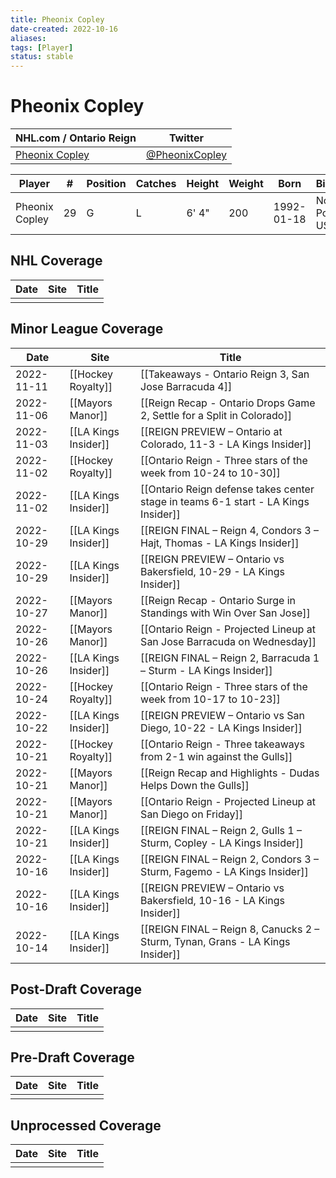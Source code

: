 ```yaml
---
title: Pheonix Copley
date-created: 2022-10-16
aliases: 
tags: [Player]
status: stable
---
```


# Pheonix Copley

| NHL.com / Ontario Reign | Twitter                                 |
| ----------------------- | --------------------------------------- |
| [Pheonix Copley](https://www.nhl.com/player/pheonix-copley-8477831)           | [@PheonixCopley](https://twitter.com/PheonixCopley) | 

| Player         | \#  | Position | Catches | Height | Weight | Born       | Birthplace          | Draft |
| -------------- | --- | -------- | ------- | ------ | ------ | ---------- | ------------------- | ----- |
| Pheonix Copley | 29  | G        | L       | 6' 4"  | 200    | 1992-01-18 | North Pole, AK, USA |       | 



## NHL  Coverage
| Date | Site | Title |
| ---- | ---- | ----- |
|      |      |       |



## Minor League Coverage
| Date       | Site                 | Title                                                                              |
| ---------- | -------------------- | ---------------------------------------------------------------------------------- |
| 2022-11-11 | [[Hockey Royalty]]   | [[Takeaways - Ontario Reign 3, San Jose Barracuda 4]]                              |
| 2022-11-06 | [[Mayors Manor]]     | [[Reign Recap - Ontario Drops Game 2, Settle for a Split in Colorado]]             |
| 2022-11-03 | [[LA Kings Insider]] | [[REIGN PREVIEW – Ontario at Colorado, 11-3 - LA Kings Insider]]                   |
| 2022-11-02 | [[Hockey Royalty]]   | [[Ontario Reign - Three stars of the week from 10-24 to 10-30]]                    |
| 2022-11-02 | [[LA Kings Insider]] | [[Ontario Reign defense takes center stage in teams 6-1 start - LA Kings Insider]] |
| 2022-10-29 | [[LA Kings Insider]] | [[REIGN FINAL – Reign 4, Condors 3 – Hajt, Thomas - LA Kings Insider]]             |
| 2022-10-29 | [[LA Kings Insider]] | [[REIGN PREVIEW – Ontario vs Bakersfield, 10-29 - LA Kings Insider]]               |
| 2022-10-27 | [[Mayors Manor]]     | [[Reign Recap - Ontario Surge in Standings with Win Over San Jose]]                |
| 2022-10-26 | [[Mayors Manor]]     | [[Ontario Reign - Projected Lineup at San Jose Barracuda on Wednesday]]            |
| 2022-10-26 | [[LA Kings Insider]] | [[REIGN FINAL – Reign 2, Barracuda 1 – Sturm - LA Kings Insider]]                  |
| 2022-10-24 | [[Hockey Royalty]]   | [[Ontario Reign - Three stars of the week from 10-17 to 10-23]]                    |
| 2022-10-22 | [[LA Kings Insider]] | [[REIGN PREVIEW – Ontario vs San Diego, 10-22 - LA Kings Insider]]                 |
| 2022-10-21 | [[Hockey Royalty]]   | [[Ontario Reign - Three takeaways from 2-1 win against the Gulls]]                 |
| 2022-10-21 | [[Mayors Manor]]     | [[Reign Recap and Highlights - Dudas Helps Down the Gulls]]                        |
| 2022-10-21 | [[Mayors Manor]]     | [[Ontario Reign - Projected Lineup at San Diego on Friday]]                        |
| 2022-10-21 | [[LA Kings Insider]] | [[REIGN FINAL – Reign 2, Gulls 1 – Sturm, Copley - LA Kings Insider]]              |
| 2022-10-16 | [[LA Kings Insider]] | [[REIGN FINAL – Reign 2, Condors 3 – Sturm, Fagemo - LA Kings Insider]]            |
| 2022-10-16 | [[LA Kings Insider]] | [[REIGN PREVIEW – Ontario vs Bakersfield, 10-16 - LA Kings Insider]]               |
| 2022-10-14 | [[LA Kings Insider]] | [[REIGN FINAL – Reign 8, Canucks 2 – Sturm, Tynan, Grans - LA Kings Insider]] |



## Post-Draft Coverage
| Date | Site | Title |
| ---- | ---- | ----- |
|      |      |       |



## Pre-Draft Coverage
| Date | Site | Title |
| ---- | ---- | ----- |
|      |      |       |


## Unprocessed Coverage
| Date | Site | Title |
| ---- | ---- | ----- |
|      |      |       |
